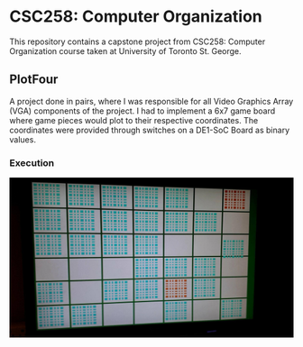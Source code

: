 # CSC258: Computer Organization

This repository contains a capstone project from CSC258: Computer Organization course taken at University of Toronto St. George.

## PlotFour
A project done in pairs, where I was responsible for all Video Graphics Array (VGA) components of the project. I had to implement a 6x7 game board where game pieces would plot to their respective coordinates. The coordinates were provided through switches on a DE1-SoC Board as binary values.

### Execution
![PlotFour](PlotFour/plotFour.jpg)
